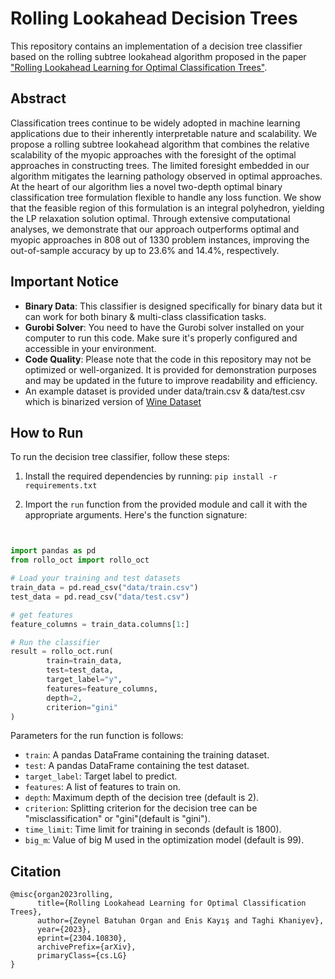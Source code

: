 # Rolling Lookahead Decision Trees

This repository contains an implementation of a decision tree classifier based on the rolling subtree lookahead algorithm proposed in the paper ["Rolling Lookahead Learning for Optimal Classification Trees"](https://arxiv.org/abs/2304.10830).

## Abstract

Classification trees continue to be widely adopted in machine learning applications due to their inherently interpretable nature and scalability. We propose a rolling subtree lookahead algorithm that combines the relative scalability of the myopic approaches with the foresight of the optimal approaches in constructing trees. The limited foresight embedded in our algorithm mitigates the learning pathology observed in optimal approaches. At the heart of our algorithm lies a novel two-depth optimal binary classification tree formulation flexible to handle any loss function. We show that the feasible region of this formulation is an integral polyhedron, yielding the LP relaxation solution optimal. Through extensive computational analyses, we demonstrate that our approach outperforms optimal and myopic approaches in 808 out of 1330 problem instances, improving the out-of-sample accuracy by up to 23.6% and 14.4%, respectively.


## Important Notice

- **Binary Data**: This classifier is designed specifically for binary data but it can work for both binary & multi-class classification tasks.
- **Gurobi Solver**: You need to have the Gurobi solver installed on your computer to run this code. Make sure it's properly configured and accessible in your environment.
- **Code Quality**: Please note that the code in this repository may not be optimized or well-organized. It is provided for demonstration purposes and may be updated in the future to improve readability and efficiency.
- An example dataset is provided under data/train.csv & data/test.csv which is binarized version of [Wine Dataset](https://archive.ics.uci.edu/dataset/109/wine)


## How to Run

To run the decision tree classifier, follow these steps:

1. Install the required dependencies by running:
   `pip install -r requirements.txt`

2. Import the `run` function from the provided module and call it with the appropriate arguments. Here's the function signature:
```python


import pandas as pd
from rollo_oct import rollo_oct

# Load your training and test datasets
train_data = pd.read_csv("data/train.csv")
test_data = pd.read_csv("data/test.csv")

# get features
feature_columns = train_data.columns[1:]

# Run the classifier
result = rollo_oct.run(
        train=train_data,
        test=test_data,
        target_label="y",
        features=feature_columns,
        depth=2,
        criterion="gini"
)
```
Parameters for the run function is follows:

- `train`: A pandas DataFrame containing the training dataset.
- `test`: A pandas DataFrame containing the test dataset.
- `target_label`: Target label to predict.
- `features`: A list of features to train on.
- `depth`: Maximum depth of the decision tree (default is 2).
- `criterion`: Splitting criterion for the decision tree can be "misclassification" or "gini"(default is "gini").
- `time_limit`: Time limit for training in seconds (default is 1800).
- `big_m`: Value of big M used in the optimization model (default is 99).

## Citation
```
@misc{organ2023rolling,
      title={Rolling Lookahead Learning for Optimal Classification Trees}, 
      author={Zeynel Batuhan Organ and Enis Kayış and Taghi Khaniyev},
      year={2023},
      eprint={2304.10830},
      archivePrefix={arXiv},
      primaryClass={cs.LG}
}
```
